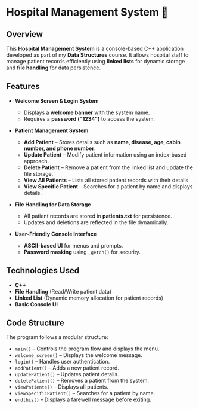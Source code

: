 # Hospital Management System 🏥  

## Overview  
This **Hospital Management System** is a console-based C++ application developed as part of my **Data Structures** course. It allows hospital staff to manage patient records efficiently using **linked lists** for dynamic storage and **file handling** for data persistence.  

## Features  
- **Welcome Screen & Login System**  
  - Displays a **welcome banner** with the system name.  
  - Requires a **password ("1234")** to access the system.  

- **Patient Management System**  
  - **Add Patient** – Stores details such as **name, disease, age, cabin number, and phone number**.  
  - **Update Patient** – Modify patient information using an index-based approach.  
  - **Delete Patient** – Remove a patient from the linked list and update the file storage.  
  - **View All Patients** – Lists all stored patient records with their details.  
  - **View Specific Patient** – Searches for a patient by name and displays details.  

- **File Handling for Data Storage**  
  - All patient records are stored in **patients.txt** for persistence.  
  - Updates and deletions are reflected in the file dynamically.  

- **User-Friendly Console Interface**  
  - **ASCII-based UI** for menus and prompts.  
  - **Password masking** using `_getch()` for security.  

## Technologies Used  
- **C++**  
- **File Handling** (Read/Write patient data)  
- **Linked List** (Dynamic memory allocation for patient records)  
- **Basic Console UI**  

## Code Structure  
The program follows a modular structure:  

- `main()` – Controls the program flow and displays the menu.  
- `welcome_screen()` – Displays the welcome message.  
- `login()` – Handles user authentication.  
- `addPatient()` – Adds a new patient record.  
- `updatePatient()` – Updates patient details.  
- `deletePatient()` – Removes a patient from the system.  
- `viewPatients()` – Displays all patients.  
- `viewSpecificPatient()` – Searches for a patient by name.  
- `endthis()` – Displays a farewell message before exiting.  
